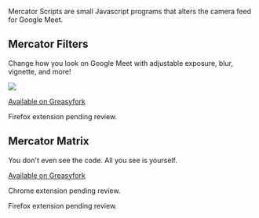 Mercator Scripts are small Javascript programs that alters the camera feed for Google Meet.

## Mercator Filters

Change how you look on Google Meet with adjustable exposure, blur, vignette, and more!

[![](https://developer.chrome.com/webstore/images/ChromeWebStore_BadgeWBorder_v2_340x96.png)](https://chrome.google.com/webstore/detail/google-meet-filters-trans/ohcmmfphdpigpccfppacepjhamgcffjh)

[Available on Greasyfork](https://greasyfork.org/en/scripts/406944-google-meet-filters-transforms)

Firefox extension pending review.

## Mercator Matrix

You don't even see the code. All you see is yourself.

[Available on Greasyfork](https://greasyfork.org/en/scripts/406914-google-meet-matrix-rain)

Chrome extension pending review.

Firefox extension pending review.
